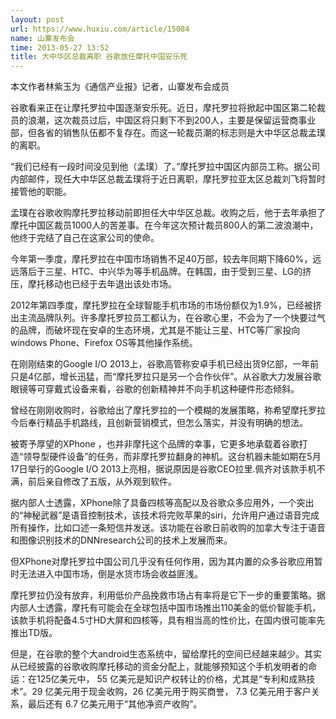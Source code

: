 ```yaml
---
layout: post
url: https://www.huxiu.com/article/15084
name: 山寨发布会
time: 2013-05-27 13:52
title: 大中华区总裁离职 谷歌放任摩托中国安乐死
---
```

本文作者林紫玉为《通信产业报》记者，山寨发布会成员

谷歌看来正在让摩托罗拉中国逐渐安乐死。近日，摩托罗拉将掀起中国区第二轮裁员的浪潮，这次裁员过后，中国区将只剩下不到200人，主要是保留运营商事业部，但各省的销售队伍都不复存在。而这一轮裁员潮的标志则是大中华区总裁孟璞的离职。

“我们已经有一段时间没见到他（孟璞）了。”摩托罗拉中国区内部员工称。据公司内部邮件，现任大中华区总裁孟璞将于近日离职，摩托罗拉亚太区总裁刘飞将暂时接管他的职能。

孟璞在谷歌收购摩托罗拉移动前即担任大中华区总裁。收购之后，他于去年承担了摩托中国区裁员1000人的苦差事。在今年这次预计裁员800人的第二波浪潮中，他终于完结了自己在这家公司的使命。

今年第一季度，摩托罗拉在中国市场销售不足40万部，较去年同期下降60%，远远落后于三星、HTC、中兴华为等手机品牌。在韩国，由于受到三星、LG的挤压，摩托移动也已经于去年退出该处市场。

2012年第四季度，摩托罗拉在全球智能手机市场的市场份额仅为1.9%，已经被挤出主流品牌队列。许多摩托罗拉员工都认为，在谷歌心里，不会为了一个快要过气的品牌，而破坏现在安卓的生态环境，尤其是不能让三星、HTC等厂家投向windows Phone、Firefox OS等其他操作系统。

在刚刚结束的Google I/O 2013上，谷歌高管称安卓手机已经出货9亿部，一年前只是4亿部，增长迅猛，而“摩托罗拉只是另一个合作伙伴”。从谷歌大力发展谷歌眼镜等可穿戴式设备来看，谷歌的创新精神并不向手机这种硬件形态倾斜。

曾经在刚刚收购时，谷歌给出了摩托罗拉的一个模糊的发展策略，称希望摩托罗拉今后奉行精品手机路线，且创新营销模式，但怎么落实，并没有明确的想法。

被寄予厚望的XPhone ，也并非摩托这个品牌的幸事，它更多地承载着谷歌打造“领导型硬件设备”的任务，而非摩托罗拉翻身的神机。这台机器未能如期在5月17日举行的Google I/O 2013上亮相，据说原因是谷歌CEO拉里.佩齐对该款手机不满，前后亲自修改了五版，从外观到软件。

据内部人士透露，XPhone除了具备四核等高配以及谷歌众多应用外，一个突出的“神秘武器”是语音控制技术，该技术将完败苹果的siri，允许用户通过语音完成所有操作，比如口述一条短信并发送。该功能在谷歌日前收购的加拿大专注于语音和图像识别技术的DNNresearch公司的技术上发展而来。

但XPhone对摩托罗拉中国公司几乎没有任何作用，因为其内置的众多谷歌应用暂时无法进入中国市场，倒是水货市场会收益匪浅。

摩托罗拉仍没有放弃，利用低价产品挽救市场占有率将是它下一步的重要策略。据内部人士透露，摩托有可能会在全球包括中国市场推出110美金的低价智能手机，该款手机将配备4.5寸HD大屏和四核等，具有相当高的性价比，在国内很可能率先推出TD版。

但是，在谷歌的整个大android生态系统中，留给摩托的空间已经越来越少。其实从已经披露的谷歌收购摩托移动的资金分配上，就能够预知这个手机发明者的命运：在125亿美元中， 55 亿美元是知识产权转让的价格，尤其是“专利和成熟技术”。29 亿美元用于现金收购，26 亿美元用于购买商誉， 7.3 亿美元用于客户关系，最后还有 6.7 亿美元用于“其他净资产收购”。

